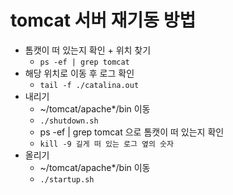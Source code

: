 # tomcat 서버 재기동 방법

- 톰캣이 떠 있는지 확인 + 위치 찾기
  - `ps -ef | grep tomcat`  
- 해당 위치로 이동 후 로그 확인
  - `tail -f ./catalina.out`  
- 내리기
  - ~/tomcat/apache*/bin 이동
  - `./shutdown.sh`
  - ps -ef | grep tomcat 으로 톰캣이 떠 있는지 확인
  - `kill -9 길게 떠 있는 로그 옆의 숫자`
- 올리기
  - ~/tomcat/apache*/bin 이동
  - `./startup.sh`
  

